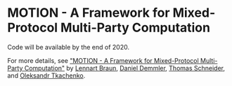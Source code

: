# MOTION - A Framework for Mixed-Protocol Multi-Party Computation

Code will be available by the end of 2020.

For more details, see ["MOTION - A Framework for Mixed-Protocol Multi-Party Computation"](https://ia.cr/2020/1137) by [Lennart Braun](https://pure.au.dk/portal/en/persons/lennart-braun(b693a27c-dec3-4e30-a649-101b855e4ef3)/persons/lennart-braun(b693a27c-dec3-4e30-a649-101b855e4ef3).html), [Daniel Demmler](https://www.inf.uni-hamburg.de/inst/ab/snp/team/demmler.html), [Thomas Schneider](https://encrypto.de/schneider), and [Oleksandr Tkachenko](https://encrypto.de/tkachenko).
